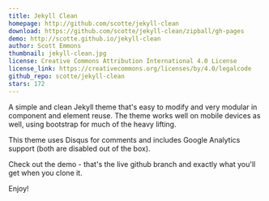 ```yaml
---
title: Jekyll Clean
homepage: http://github.com/scotte/jekyll-clean
download: https://github.com/scotte/jekyll-clean/zipball/gh-pages
demo: http://scotte.github.io/jekyll-clean
author: Scott Emmons
thumbnail: jekyll-clean.jpg
license: Creative Commons Attribution International 4.0 License
license_link: https://creativecommons.org/licenses/by/4.0/legalcode
github_repo: scotte/jekyll-clean
stars: 172
---
```


A simple and clean Jekyll theme that's easy to modify and very modular
in component and element reuse. The theme works well on mobile devices
as well, using bootstrap for much of the heavy lifting.

This theme uses Disqus for comments and includes Google Analytics
support (both are disabled out of the box).

Check out the demo - that's the live github branch and exactly what
you'll get when you clone it.

Enjoy!

